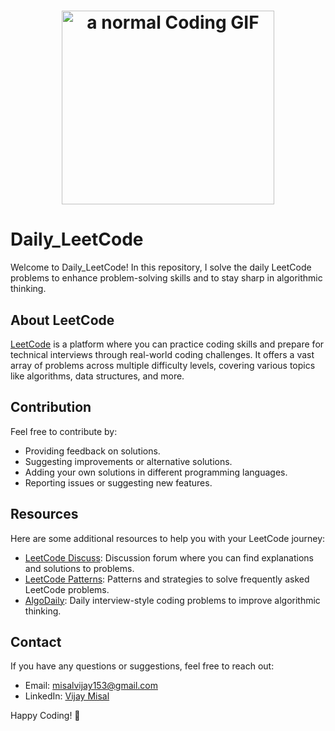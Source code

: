 <h1 align="center">
  <img src="https://media.tenor.com/kyeNs4DnuW0AAAAM/dev_animado.gif" alt="a normal Coding GIF" width="340px" height="310px"/>
</h1>


# Daily_LeetCode

Welcome to Daily_LeetCode! In this repository, I solve the daily LeetCode problems to enhance problem-solving skills and to stay sharp in algorithmic thinking.

## About LeetCode
[LeetCode](https://leetcode.com/) is a platform where you can practice coding skills and prepare for technical interviews through real-world coding challenges. It offers a vast array of problems across multiple difficulty levels, covering various topics like algorithms, data structures, and more.

## Contribution
Feel free to contribute by:
- Providing feedback on solutions.
- Suggesting improvements or alternative solutions.
- Adding your own solutions in different programming languages.
- Reporting issues or suggesting new features.

## Resources
Here are some additional resources to help you with your LeetCode journey:
- [LeetCode Discuss](https://leetcode.com/discuss/): Discussion forum where you can find explanations and solutions to problems.
- [LeetCode Patterns](https://seanprashad.com/leetcode-patterns/): Patterns and strategies to solve frequently asked LeetCode problems.
- [AlgoDaily](https://algodaily.com/): Daily interview-style coding problems to improve algorithmic thinking.

## Contact
If you have any questions or suggestions, feel free to reach out:
- Email: [misalvijay153@gmail.com](mailto:misalvijay153@gmail.com)
- LinkedIn: [Vijay Misal](https://www.linkedin.com/in/vijay-misal-b4b19b222/)

Happy Coding! 🚀
